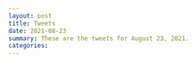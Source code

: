 ```yaml
---
layout: post
title: Tweets
date: 2021-08-23
summary: These are the tweets for August 23, 2021.
categories:
---
```


